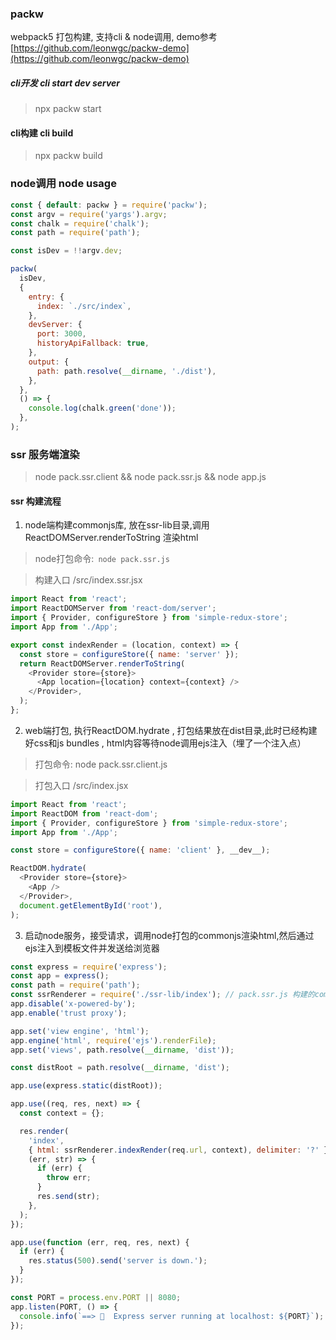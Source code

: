### packw

webpack5 打包构建, 支持cli & node调用, demo参考 
[https://github.com/leonwgc/packw-demo](https://github.com/leonwgc/packw-demo)


##### cli开发 cli start dev server 

> npx packw start

#### cli构建 cli build 

> npx packw build

### node调用 node usage

```js
const { default: packw } = require('packw');
const argv = require('yargs').argv;
const chalk = require('chalk');
const path = require('path');

const isDev = !!argv.dev;

packw(
  isDev,
  {
    entry: {
      index: `./src/index`,
    },
    devServer: {
      port: 3000,
      historyApiFallback: true,
    },
    output: {
      path: path.resolve(__dirname, './dist'),
    },
  },
  () => {
    console.log(chalk.green('done'));
  },
);

```

### ssr 服务端渲染

> node pack.ssr.client && node pack.ssr.js && node app.js

#### ssr 构建流程

1. node端构建commonjs库, 放在ssr-lib目录,调用ReactDOMServer.renderToString 渲染html

> node打包命令:` node pack.ssr.js`

> 构建入口 /src/index.ssr.jsx 

```js
import React from 'react';
import ReactDOMServer from 'react-dom/server';
import { Provider, configureStore } from 'simple-redux-store';
import App from './App';

export const indexRender = (location, context) => {
  const store = configureStore({ name: 'server' });
  return ReactDOMServer.renderToString(
    <Provider store={store}>
      <App location={location} context={context} />
    </Provider>,
  );
};

```

2.  web端打包, 执行ReactDOM.hydrate , 打包结果放在dist目录,此时已经构建好css和js bundles , html内容等待node调用ejs注入（埋了一个注入点<?-html?>）

> 打包命令: node pack.ssr.client.js

> 打包入口 /src/index.jsx 

```js
import React from 'react';
import ReactDOM from 'react-dom';
import { Provider, configureStore } from 'simple-redux-store';
import App from './App';

const store = configureStore({ name: 'client' }, __dev__);

ReactDOM.hydrate(
  <Provider store={store}>
    <App />
  </Provider>,
  document.getElementById('root'),
);

```

3. 启动node服务，接受请求，调用node打包的commonjs渲染html,然后通过ejs注入到模板文件并发送给浏览器
    

```js
const express = require('express');
const app = express();
const path = require('path');
const ssrRenderer = require('./ssr-lib/index'); // pack.ssr.js 构建的commonjs模块， 导出了一个对象
app.disable('x-powered-by');
app.enable('trust proxy');

app.set('view engine', 'html');
app.engine('html', require('ejs').renderFile);
app.set('views', path.resolve(__dirname, 'dist'));

const distRoot = path.resolve(__dirname, 'dist');

app.use(express.static(distRoot));

app.use((req, res, next) => {
  const context = {};

  res.render(
    'index',
    { html: ssrRenderer.indexRender(req.url, context), delimiter: '?' },
    (err, str) => {
      if (err) {
        throw err;
      }
      res.send(str);
    },
  );
});

app.use(function (err, req, res, next) {
  if (err) {
    res.status(500).send('server is down.');
  }
});

const PORT = process.env.PORT || 8080;
app.listen(PORT, () => {
  console.info(`==> 🍺  Express server running at localhost: ${PORT}`);
});

```
